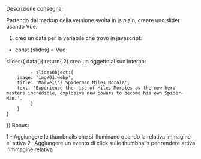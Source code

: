 Descrizione consegna:

Partendo dal markup della versione svolta in js plain, creare uno slider usando Vue.
1) creo un data per la variabile che trovo in javascript:

- const {slides} = Vue

slides({
    data(){
        return{
2) creo un oggetto al suo interno:
             
             - slidesObject:{       
        image: 'img/01.webp',
        title: 'Marvel\'s Spiderman Miles Morale',
        text: 'Experience the rise of Miles Morales as the new hero masters incredible, explosive new powers to become his own Spider-Man.',
             }
        }
    }
})
Bonus:

1 - Aggiungere le thumbnails che si illuminano quando la relativa immagine e' attiva
2-  Aggiungere un evento di click sulle thumbnails per rendere attiva l'immagine relativa